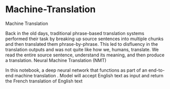 # Machine-Translation

Machine Translation

Back in the old days, traditional phrase-based translation systems performed their task by breaking up source sentences into multiple chunks and then translated them phrase-by-phrase. This led to disfluency in the translation outputs and was not quite like how we, humans, translate. We read the entire source sentence, understand its meaning, and then produce a translation. Neural Machine Translation (NMT) 

In this notebook, a deep neural network that functions as part of an end-to-end machine translation . Model will accept English text as input and return the French translation of English text
 
 
